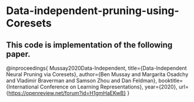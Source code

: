 # Data-independent-pruning-using-Coresets

## This code is implementation of the following paper.

@inproceedings{
Mussay2020Data-Independent,
title={Data-Independent Neural Pruning via Coresets},
author={Ben Mussay and Margarita Osadchy and Vladimir Braverman and Samson Zhou and Dan Feldman},
booktitle={International Conference on Learning Representations},
year={2020},
url={https://openreview.net/forum?id=H1gmHaEKwB}
}
